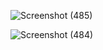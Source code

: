 
![Screenshot (485)](https://github.com/user-attachments/assets/2dc8b6cf-474d-4086-b0ac-5149ecdcd150)


![Screenshot (484)](https://github.com/user-attachments/assets/a500ba48-ed60-43cf-bc34-81abb7a2b040)
